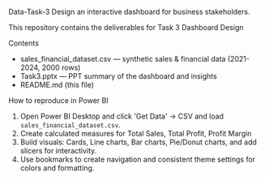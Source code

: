 Data-Task-3
Design an interactive dashboard for business stakeholders.

This repository contains the deliverables for Task 3 Dashboard Design

Contents
- sales_financial_dataset.csv — synthetic sales & financial data (2021-2024, 2000 rows)
- Task3.pptx — PPT summary of the dashboard and insights
- README.md (this file)

How to reproduce in Power BI
1. Open Power BI Desktop and click 'Get Data' → CSV and load `sales_financial_dataset.csv`.
2. Create calculated measures for Total Sales, Total Profit, Profit Margin
3. Build visuals: Cards, Line charts, Bar charts, Pie/Donut charts, and add slicers for interactivity.
4. Use bookmarks to create navigation and consistent theme settings for colors and formatting.
